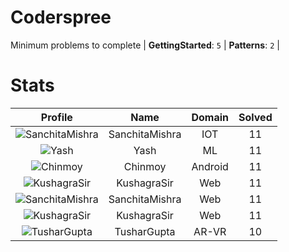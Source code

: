 
Coderspree
==========
  


Minimum problems to complete | **GettingStarted**: `5` | **Patterns**: `2` |   

# Stats
  

|Profile|Name|Domain|Solved|
| :---: | :---: | :---: | :---: |
|![SanchitaMishra](https://avatars.githubusercontent.com/u/59258203?v=4&s=100)|SanchitaMishra|IOT|11|
|![Yash](https://avatars.githubusercontent.com/u/58688602?v=4&s=100)|Yash|ML|11|
|![Chinmoy](https://avatars.githubusercontent.com/u/57670338?v=4&s=100)|Chinmoy|Android|11|
|![KushagraSir](https://avatars.githubusercontent.com/u/57976400?v=4&s=100)|KushagraSir|Web|11|
|![SanchitaMishra](https://avatars.githubusercontent.com/u/59258203?v=4&s=100)|SanchitaMishra|Web|11|
|![KushagraSir](https://avatars.githubusercontent.com/u/5798397?v=4&s=100)|KushagraSir|Web|11|
|![TusharGupta](https://avatars.githubusercontent.com/u/30565750?v=4&s=100)|TusharGupta|AR-VR|10|
